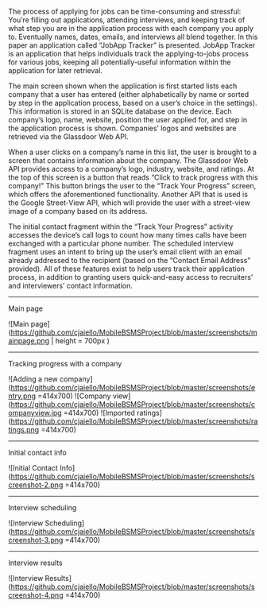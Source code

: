 The process of applying for jobs can be time-consuming and stressful: You’re filling out applications, attending interviews, and keeping track of what step you are in the application process with each company you apply to. Eventually names, dates, emails, and interviews all blend together. In this paper an application called “JobApp Tracker” is presented. JobApp Tracker is an application that helps individuals track the applying-to-jobs process for various jobs, keeping all potentially-useful information within the application for later retrieval.

The main screen shown when the application is first started lists each company that a user has entered (either alphabetically by name or sorted by step in the application process, based on a user’s choice in the settings). This information is stored in an SQLite database on the device. Each company’s logo, name, website, position the user applied for, and step in the application process is shown. Companies’ logos and websites are retrieved via the Glassdoor Web API.

When a user clicks on a company’s name in this list, the user is brought to a screen that contains information about the company. The Glassdoor Web API provides access to a company’s logo, industry, website, and ratings. At the top of this screen is a button that reads “Click to track progress with this company!” This button brings the user to the “Track Your Progress” screen, which offers the aforementioned functionality. Another API that is used is the Google Street-View API, which will provide the user with a street-view image of a company based on its address.

The initial contact fragment within the “Track Your Progress” activity accesses the device’s call logs to count how many times calls have been exchanged with a particular phone number. The scheduled interview fragment uses an intent to bring up the user’s email client with an email already addressed to the recipient (based on the “Contact Email Address” provided). All of these features exist to help users track their application process, in addition to granting users quick-and-easy access to recruiters’ and interviewers’ contact information.


--------------------------------------------------



Main page

![Main page](https://github.com/cjaiello/MobileBSMSProject/blob/master/screenshots/mainpage.png | height = 700px )



--------------------------------------------------

Tracking progress with a company

![Adding a new company](https://github.com/cjaiello/MobileBSMSProject/blob/master/screenshots/entry.png =414x700)
![Company view](https://github.com/cjaiello/MobileBSMSProject/blob/master/screenshots/companyview.jpg =414x700)
![Imported ratings](https://github.com/cjaiello/MobileBSMSProject/blob/master/screenshots/ratings.png =414x700)


--------------------------------------------------

Initial contact info

![Initial Contact Info](https://github.com/cjaiello/MobileBSMSProject/blob/master/screenshots/screenshot-2.png =414x700)


--------------------------------------------------

Interview scheduling

![Interview Scheduling](https://github.com/cjaiello/MobileBSMSProject/blob/master/screenshots/screenshot-3.png =414x700)


--------------------------------------------------

Interview results

![Interview Results](https://github.com/cjaiello/MobileBSMSProject/blob/master/screenshots/screenshot-4.png =414x700)


